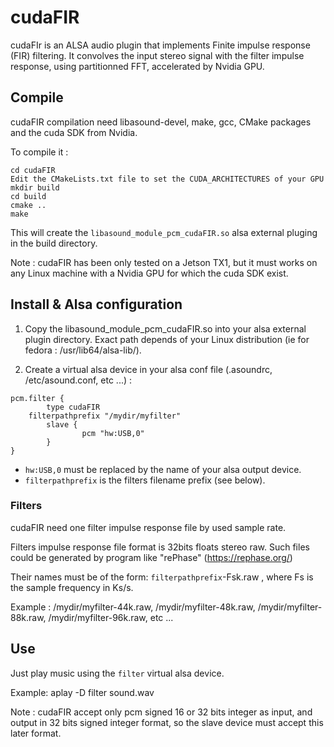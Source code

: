 # cudaFIR
cudaFIr is an ALSA audio plugin that implements Finite impulse response (FIR) filtering.
It convolves the input stereo signal with the filter impulse response, using partitionned FFT, accelerated by Nvidia GPU.

## Compile

cudaFIR compilation need libasound-devel, make, gcc, CMake packages and the cuda SDK from Nvidia.

To compile it : 
```
cd cudaFIR
Edit the CMakeLists.txt file to set the CUDA_ARCHITECTURES of your GPU
mkdir build
cd build
cmake ..
make 
```

This will create the `libasound_module_pcm_cudaFIR.so` alsa external pluging in the build directory.

Note : cudaFIR has been only tested on a Jetson TX1, but it must works on any Linux machine with a Nvidia GPU for which the cuda SDK exist.

## Install & Alsa configuration

1. Copy the libasound_module_pcm_cudaFIR.so into your alsa external plugin directory. Exact path depends of your Linux distribution (ie for fedora : /usr/lib64/alsa-lib/).

2. Create a virtual alsa device in your alsa conf file (.asoundrc, /etc/asound.conf, etc ...) :

```
pcm.filter {
        type cudaFIR
	filterpathprefix "/mydir/myfilter"
        slave {
                pcm "hw:USB,0"
        }
}
```

* `hw:USB,0` must be replaced by the name of your alsa output device.
* `filterpathprefix` is the filters filename prefix (see below).

### Filters
cudaFIR need one filter impulse response file by used sample rate.

Filters impulse response file format is 32bits floats stereo raw. Such files could be generated by program like "rePhase" (https://rephase.org/)

Their names must be of the form: `filterpathprefix`-Fsk.raw , where Fs is the sample frequency in Ks/s.

Example : /mydir/myfilter-44k.raw, /mydir/myfilter-48k.raw, /mydir/myfilter-88k.raw, /mydir/myfilter-96k.raw, etc ...

## Use

Just play music using the `filter` virtual alsa device.

Example:
aplay -D filter sound.wav

Note : cudaFIR accept only pcm signed 16 or 32 bits integer as input, and output in 32 bits signed integer format, so the slave device must accept this later format.

